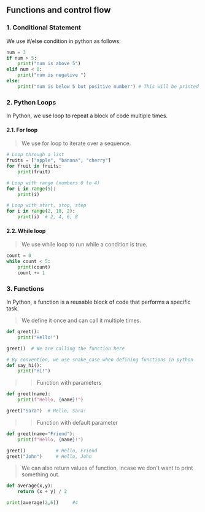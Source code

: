 ## Functions and control flow

### 1. Conditional Statement

We use if/else condition in python as follows:

```python
num = 3
if num > 5:
    print("num is above 5")
elif num < 0:
    print("num is negative ")
else:
    print("num is below 5 but positive number") # This will be printed
```

### 2. Python Loops

In Python, we use loop to repeat a block of code multiple times.

#### 2.1. For loop

> We use for loop to iterate over a sequence.

```python
# Loop through a list
fruits = ["apple", "banana", "cherry"]
for fruit in fruits:
    print(fruit)

# Loop with range (numbers 0 to 4)
for i in range(5):
    print(i)

# Loop with start, stop, step
for i in range(2, 10, 2):
    print(i)  # 2, 4, 6, 8
```

#### 2.2. While loop

> We use while loop to run while a condition is true.

```python
count = 0
while count < 5:
    print(count)
    count += 1
```

### 3. Functions

In Python, a function is a reusable block of code that performs a specific task.

> We define it once and can call it multiple times.

```python
def greet():
    print("Hello!")

greet()  # We are calling the function here

# By convention, we use snake_case when defining functions in python
def say_hi():
    print("Hi!")
```

> > Function with parameters

```python
def greet(name):
    print(f"Hello, {name}!")

greet("Sara")  # Hello, Sara!
```

> > Function with default parameter

```python
def greet(name="Friend"):
    print(f"Hello, {name}!")

greet()           # Hello, Friend
greet("John")     # Hello, John
```

> We can also return values of function, incase we don't want to print something out.

```python
def average(x,y):
    return (x + y) / 2

print(average(2,6))     #4

```
